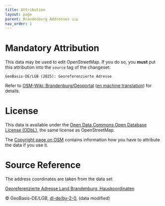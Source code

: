 ```yaml
---
title: Attribution
layout: page
parent: Brandenburg Addresses 🇬🇧
nav_order: 1
---
```


# Mandatory Attribution

This data may be used to edit OpenStreetMap. If you do so, you **must** put
this attribution into the `source` tag of the changeset:

    GeoBasis-DE/LGB (2025): Georeferenzierte Adresse

Refer to
[OSM-Wiki: Brandenburg/Geoportal](https://wiki.openstreetmap.org/wiki/Brandenburg/Geoportal)
([en machine translation](https://wiki-openstreetmap-org.translate.goog/wiki/Brandenburg/Geoportal?_x_tr_sl=de&_x_tr_tl=en&_x_tr_hl=en-US&_x_tr_pto=wapp))
for details.


# License

This data is available under the
[Open Data Commons Open Database License (ODbL)](https://opendatacommons.org/licenses/odbl/),
the same license as OpenStreetMap.

The [Copyright page on OSM](https://www.openstreetmap.org/copyright/)
contains information how you have to attribute the data if you use it.


# Source Reference

The address coordinates are taken from the data set

[Georeferenzierte Adresse Land Brandenburg, Hauskoordinaten](https://geobasis-bb.de/lgb/de/geodaten/liegenschaftskataster/georeferenzierte-adresse/)

© GeoBasis-DE/LGB, [dl-de/by-2-0](https://www.govdata.de/dl-de/by-2-0), (data modified)

